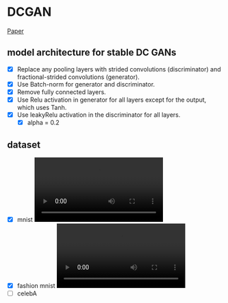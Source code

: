 # DCGAN 
[Paper](https://arxiv.org/abs/1511.06434)

## model architecture for stable DC GANs 
- [x] Replace any pooling layers with strided convolutions (discriminator) and fractional-strided convolutions (generator).
- [x] Use Batch-norm for generator and discriminator.
- [x] Remove fully connected layers.
- [x] Use Relu activation in generator for all layers except for the output, which uses Tanh.
- [x] Use leakyRelu activation in the discriminator for all layers.
  - [x] alpha = 0.2

## dataset
- [x] mnist
![img](../imgs/dcgan-mnist.mp4)
- [x] fashion mnist
![img](../imgs/dcgan-fashion.mp4)
- [ ] celebA
